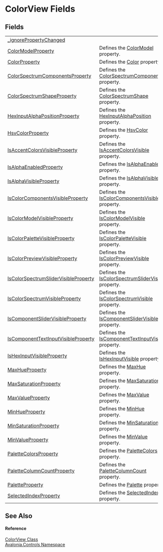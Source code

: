 # ColorView Fields




## Fields
<table>
<tr>
<td><a href="F_Avalonia_Controls_ColorView__ignorePropertyChanged">_ignorePropertyChanged</a></td>
<td> </td>
</tr>
<tr>
<td><a href="F_Avalonia_Controls_ColorView_ColorModelProperty">ColorModelProperty</a></td>
<td>Defines the <a href="P_Avalonia_Controls_ColorView_ColorModel">ColorModel</a> property.</td>
</tr>
<tr>
<td><a href="F_Avalonia_Controls_ColorView_ColorProperty">ColorProperty</a></td>
<td>Defines the <a href="P_Avalonia_Controls_ColorView_Color">Color</a> property.</td>
</tr>
<tr>
<td><a href="F_Avalonia_Controls_ColorView_ColorSpectrumComponentsProperty">ColorSpectrumComponentsProperty</a></td>
<td>Defines the <a href="P_Avalonia_Controls_ColorView_ColorSpectrumComponents">ColorSpectrumComponents</a> property.</td>
</tr>
<tr>
<td><a href="F_Avalonia_Controls_ColorView_ColorSpectrumShapeProperty">ColorSpectrumShapeProperty</a></td>
<td>Defines the <a href="P_Avalonia_Controls_ColorView_ColorSpectrumShape">ColorSpectrumShape</a> property.</td>
</tr>
<tr>
<td><a href="F_Avalonia_Controls_ColorView_HexInputAlphaPositionProperty">HexInputAlphaPositionProperty</a></td>
<td>Defines the <a href="P_Avalonia_Controls_ColorView_HexInputAlphaPosition">HexInputAlphaPosition</a> property.</td>
</tr>
<tr>
<td><a href="F_Avalonia_Controls_ColorView_HsvColorProperty">HsvColorProperty</a></td>
<td>Defines the <a href="P_Avalonia_Controls_ColorView_HsvColor">HsvColor</a> property.</td>
</tr>
<tr>
<td><a href="F_Avalonia_Controls_ColorView_IsAccentColorsVisibleProperty">IsAccentColorsVisibleProperty</a></td>
<td>Defines the <a href="P_Avalonia_Controls_ColorView_IsAccentColorsVisible">IsAccentColorsVisible</a> property.</td>
</tr>
<tr>
<td><a href="F_Avalonia_Controls_ColorView_IsAlphaEnabledProperty">IsAlphaEnabledProperty</a></td>
<td>Defines the <a href="P_Avalonia_Controls_ColorView_IsAlphaEnabled">IsAlphaEnabled</a> property.</td>
</tr>
<tr>
<td><a href="F_Avalonia_Controls_ColorView_IsAlphaVisibleProperty">IsAlphaVisibleProperty</a></td>
<td>Defines the <a href="P_Avalonia_Controls_ColorView_IsAlphaVisible">IsAlphaVisible</a> property.</td>
</tr>
<tr>
<td><a href="F_Avalonia_Controls_ColorView_IsColorComponentsVisibleProperty">IsColorComponentsVisibleProperty</a></td>
<td>Defines the <a href="P_Avalonia_Controls_ColorView_IsColorComponentsVisible">IsColorComponentsVisible</a> property.</td>
</tr>
<tr>
<td><a href="F_Avalonia_Controls_ColorView_IsColorModelVisibleProperty">IsColorModelVisibleProperty</a></td>
<td>Defines the <a href="P_Avalonia_Controls_ColorView_IsColorModelVisible">IsColorModelVisible</a> property.</td>
</tr>
<tr>
<td><a href="F_Avalonia_Controls_ColorView_IsColorPaletteVisibleProperty">IsColorPaletteVisibleProperty</a></td>
<td>Defines the <a href="P_Avalonia_Controls_ColorView_IsColorPaletteVisible">IsColorPaletteVisible</a> property.</td>
</tr>
<tr>
<td><a href="F_Avalonia_Controls_ColorView_IsColorPreviewVisibleProperty">IsColorPreviewVisibleProperty</a></td>
<td>Defines the <a href="P_Avalonia_Controls_ColorView_IsColorPreviewVisible">IsColorPreviewVisible</a> property.</td>
</tr>
<tr>
<td><a href="F_Avalonia_Controls_ColorView_IsColorSpectrumSliderVisibleProperty">IsColorSpectrumSliderVisibleProperty</a></td>
<td>Defines the <a href="P_Avalonia_Controls_ColorView_IsColorSpectrumSliderVisible">IsColorSpectrumSliderVisible</a> property.</td>
</tr>
<tr>
<td><a href="F_Avalonia_Controls_ColorView_IsColorSpectrumVisibleProperty">IsColorSpectrumVisibleProperty</a></td>
<td>Defines the <a href="P_Avalonia_Controls_ColorView_IsColorSpectrumVisible">IsColorSpectrumVisible</a> property.</td>
</tr>
<tr>
<td><a href="F_Avalonia_Controls_ColorView_IsComponentSliderVisibleProperty">IsComponentSliderVisibleProperty</a></td>
<td>Defines the <a href="P_Avalonia_Controls_ColorView_IsComponentSliderVisible">IsComponentSliderVisible</a> property.</td>
</tr>
<tr>
<td><a href="F_Avalonia_Controls_ColorView_IsComponentTextInputVisibleProperty">IsComponentTextInputVisibleProperty</a></td>
<td>Defines the <a href="P_Avalonia_Controls_ColorView_IsComponentTextInputVisible">IsComponentTextInputVisible</a> property.</td>
</tr>
<tr>
<td><a href="F_Avalonia_Controls_ColorView_IsHexInputVisibleProperty">IsHexInputVisibleProperty</a></td>
<td>Defines the <a href="P_Avalonia_Controls_ColorView_IsHexInputVisible">IsHexInputVisible</a> property.</td>
</tr>
<tr>
<td><a href="F_Avalonia_Controls_ColorView_MaxHueProperty">MaxHueProperty</a></td>
<td>Defines the <a href="P_Avalonia_Controls_ColorView_MaxHue">MaxHue</a> property.</td>
</tr>
<tr>
<td><a href="F_Avalonia_Controls_ColorView_MaxSaturationProperty">MaxSaturationProperty</a></td>
<td>Defines the <a href="P_Avalonia_Controls_ColorView_MaxSaturation">MaxSaturation</a> property.</td>
</tr>
<tr>
<td><a href="F_Avalonia_Controls_ColorView_MaxValueProperty">MaxValueProperty</a></td>
<td>Defines the <a href="P_Avalonia_Controls_ColorView_MaxValue">MaxValue</a> property.</td>
</tr>
<tr>
<td><a href="F_Avalonia_Controls_ColorView_MinHueProperty">MinHueProperty</a></td>
<td>Defines the <a href="P_Avalonia_Controls_ColorView_MinHue">MinHue</a> property.</td>
</tr>
<tr>
<td><a href="F_Avalonia_Controls_ColorView_MinSaturationProperty">MinSaturationProperty</a></td>
<td>Defines the <a href="P_Avalonia_Controls_ColorView_MinSaturation">MinSaturation</a> property.</td>
</tr>
<tr>
<td><a href="F_Avalonia_Controls_ColorView_MinValueProperty">MinValueProperty</a></td>
<td>Defines the <a href="P_Avalonia_Controls_ColorView_MinValue">MinValue</a> property.</td>
</tr>
<tr>
<td><a href="F_Avalonia_Controls_ColorView_PaletteColorsProperty">PaletteColorsProperty</a></td>
<td>Defines the <a href="P_Avalonia_Controls_ColorView_PaletteColors">PaletteColors</a> property.</td>
</tr>
<tr>
<td><a href="F_Avalonia_Controls_ColorView_PaletteColumnCountProperty">PaletteColumnCountProperty</a></td>
<td>Defines the <a href="P_Avalonia_Controls_ColorView_PaletteColumnCount">PaletteColumnCount</a> property.</td>
</tr>
<tr>
<td><a href="F_Avalonia_Controls_ColorView_PaletteProperty">PaletteProperty</a></td>
<td>Defines the <a href="P_Avalonia_Controls_ColorView_Palette">Palette</a> property.</td>
</tr>
<tr>
<td><a href="F_Avalonia_Controls_ColorView_SelectedIndexProperty">SelectedIndexProperty</a></td>
<td>Defines the <a href="P_Avalonia_Controls_ColorView_SelectedIndex">SelectedIndex</a> property.</td>
</tr>
</table>

## See Also


#### Reference
<a href="T_Avalonia_Controls_ColorView">ColorView Class</a>  
<a href="N_Avalonia_Controls">Avalonia.Controls Namespace</a>  

